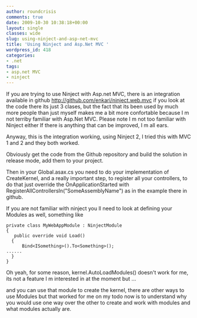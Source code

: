 ```yaml
---
author: roundcrisis
comments: true
date: 2009-10-30 10:38:18+00:00
layout: single
classes: wide
slug: using-ninject-and-asp-net-mvc
title: 'Using Ninject and Asp.Net MVC '
wordpress_id: 418
categories:
- .net
tags:
- asp.net MVC
- ninject
---
```


If you are trying to use Ninject with Asp.net MVC, there is an integration available in github
http://github.com/enkari/ninject.web.mvc if you look at the code there its just 3 clases, but
the fact that its been used by much more people than just myself makes me a bit more confortable because
I m not terriby familiar with Asp.Net MVC. Please note I m not too familiar with Ninject either
If there is anything that can be improved, I m all ears.

Anyway, this is the integration working, using Ninject 2, I tried this with MVC 1 and 2 and they both worked.

Obviously get the code from the Github repository and build the solution in release mode, add them to your
project.

Then in your Global.asax.cs you need to do your implementation of   CreateKernel, and a really important step,
to register all your controllers, to do that just override the OnApplicationStarted with RegisterAllControllersIn("SomeAssemblyName")
as in the example there in github.

If you are not familiar with ninject you ll need to look at defining your Modules as well, something like

    
    private class MyWebAppModule : NinjectModule
    {
       public override void Load()
      {
          Bind<ISomething>().To<Something>();
    ......
      }
    }


Oh yeah, for some reason, kernel.AutoLoadModules() doesn't work for me, its not a feature I m interested in at the moment but ...

and you can use that module to create the kernel, there are other ways to use Modules but that worked for me
on my todo now is to understand why you would use one way over the other to create and work with modules
and what modules actually are.
